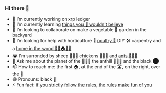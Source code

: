 ### Hi there 👋


- 🔭 I’m currently working on xrp ledger
- 🌱 I’m currently learning [things you 🐑 wouldn't believe](https://youtu.be/QefqJ7YhbWQ)
- 👯 I’m looking to collaborate on make a vegetable 🥬 garden in the backyard
- 🤔 I’m looking for help with horticulture 🥬 [poultry 🐔](https://youtu.be/0Y4eplg31yk) DIY 🛠 carpentry and a [home in the wood 🌳🌳🏠🌳🌳](https://youtu.be/T3NCVtQcoO8)
- 😭 I'm surronded by sheep 🐑🐑🐑 chickens 🐔🐔🐔 and [ants 🐜🐜🐜](https://youtu.be/oD_Bdq1MLWg)
- 💬 Ask me about the planet of the 🐑🐑🐑 the anthill 🐜🐜🐜  and the black ⬤
- 📫 How to reach me: the first 🏠, at the end of the 🛣️, on the right, over the 🌈
- 😄 Pronouns: black 🐑
- ⚡ Fun fact: [if you strictly follow the rules, the rules make fun of you](https://youtu.be/4iQKs21U_6o)

